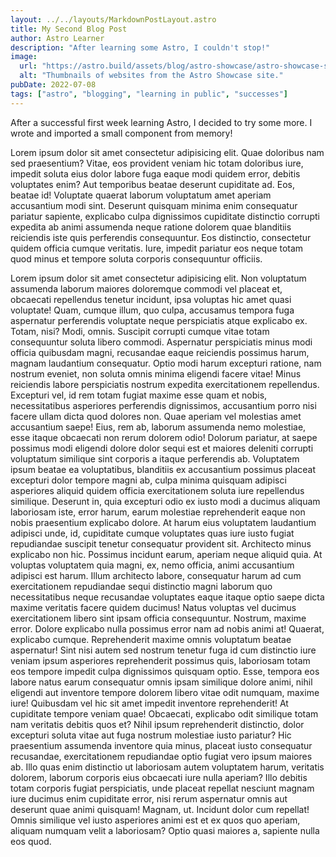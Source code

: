 ```yaml
---
layout: ../../layouts/MarkdownPostLayout.astro
title: My Second Blog Post
author: Astro Learner
description: "After learning some Astro, I couldn't stop!"
image:
  url: "https://astro.build/assets/blog/astro-showcase/astro-showcase-screenshot.jpg"
  alt: "Thumbnails of websites from the Astro Showcase site."
pubDate: 2022-07-08
tags: ["astro", "blogging", "learning in public", "successes"]
---
```


After a successful first week learning Astro, I decided to try some more. I wrote and imported a small component from memory!

Lorem ipsum dolor sit amet consectetur adipisicing elit. Quae doloribus nam sed praesentium? Vitae, eos provident veniam hic totam doloribus iure, impedit soluta eius dolor labore fuga eaque modi quidem error, debitis voluptates enim? Aut temporibus beatae deserunt cupiditate ad. Eos, beatae id! Voluptate quaerat laborum voluptatum amet aperiam accusantium modi sint. Deserunt quisquam minima enim consequatur pariatur sapiente, explicabo culpa dignissimos cupiditate distinctio corrupti expedita ab animi assumenda neque ratione dolorem quae blanditiis reiciendis iste quis perferendis consequuntur. Eos distinctio, consectetur quidem officia cumque veritatis. Iure, impedit pariatur eos neque totam quod minus et tempore soluta corporis consequuntur officiis.

Lorem ipsum dolor sit amet consectetur adipisicing elit. Non voluptatum assumenda laborum maiores doloremque commodi vel placeat et, obcaecati repellendus tenetur incidunt, ipsa voluptas hic amet quasi voluptate! Quam, cumque illum, quo culpa, accusamus tempora fuga aspernatur perferendis voluptate neque perspiciatis atque explicabo ex. Totam, nisi? Modi, omnis. Suscipit corrupti cumque vitae totam consequuntur soluta libero commodi. Aspernatur perspiciatis minus modi officia quibusdam magni, recusandae eaque reiciendis possimus harum, magnam laudantium consequatur. Optio modi harum excepturi ratione, nam nostrum eveniet, non soluta omnis minima eligendi facere vitae! Minus reiciendis labore perspiciatis nostrum expedita exercitationem repellendus. Excepturi vel, id rem totam fugiat maxime esse quam et nobis, necessitatibus asperiores perferendis dignissimos, accusantium porro nisi facere ullam dicta quod dolores non. Quae aperiam vel molestias amet accusantium saepe! Eius, rem ab, laborum assumenda nemo molestiae, esse itaque obcaecati non rerum dolorem odio! Dolorum pariatur, at saepe possimus modi eligendi dolore dolor sequi est et maiores deleniti corrupti voluptatum similique sint corporis a itaque perferendis ab. Voluptatem ipsum beatae ea voluptatibus, blanditiis ex accusantium possimus placeat excepturi dolor tempore magni ab, culpa minima quisquam adipisci asperiores aliquid quidem officia exercitationem soluta iure repellendus similique. Deserunt in, quia excepturi odio ex iusto modi a ducimus aliquam laboriosam iste, error harum, earum molestiae reprehenderit eaque non nobis praesentium explicabo dolore. At harum eius voluptatem laudantium adipisci unde, id, cupiditate cumque voluptates quas iure iusto fugiat repudiandae suscipit tenetur consequatur provident sit. Architecto minus explicabo non hic. Possimus incidunt earum, aperiam neque aliquid quia. At voluptas voluptatem quia magni, ex, nemo officia, animi accusantium adipisci est harum. Illum architecto labore, consequatur harum ad cum exercitationem repudiandae sequi distinctio magni laborum quo necessitatibus neque recusandae voluptates eaque itaque optio saepe dicta maxime veritatis facere quidem ducimus! Natus voluptas vel ducimus exercitationem libero sint ipsam officia consequuntur. Nostrum, maxime error. Dolore explicabo nulla possimus error nam ad nobis animi at! Quaerat, explicabo cumque. Reprehenderit maxime omnis voluptatum beatae aspernatur! Sint nisi autem sed nostrum tenetur fuga id cum distinctio iure veniam ipsum asperiores reprehenderit possimus quis, laboriosam totam eos tempore impedit culpa dignissimos quisquam optio. Esse, tempora eos labore natus earum consequatur omnis ipsam similique dolore animi, nihil eligendi aut inventore tempore dolorem libero vitae odit numquam, maxime iure! Quibusdam vel hic sit amet impedit inventore reprehenderit! At cupiditate tempore veniam quae! Obcaecati, explicabo odit similique totam nam veritatis debitis quos et? Nihil ipsum reprehenderit distinctio, dolor excepturi soluta vitae aut fuga nostrum molestiae iusto pariatur? Hic praesentium assumenda inventore quia minus, placeat iusto consequatur recusandae, exercitationem repudiandae optio fugiat vero ipsum maiores ab. Illo quas enim distinctio ut laboriosam autem voluptatem harum, veritatis dolorem, laborum corporis eius obcaecati iure nulla aperiam? Illo debitis totam corporis fugiat perspiciatis, unde placeat repellat nesciunt magnam iure ducimus enim cupiditate error, nisi rerum aspernatur omnis aut deserunt quae animi quisquam! Magnam, ut. Incidunt dolor cum repellat! Omnis similique vel iusto asperiores animi est et ex quos quo aperiam, aliquam numquam velit a laboriosam? Optio quasi maiores a, sapiente nulla eos quod.
